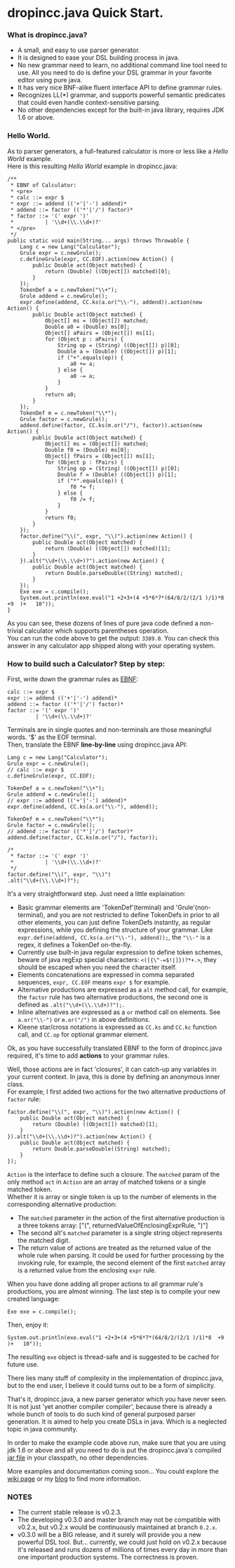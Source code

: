 dropincc.java Quick Start.
=============

### What is dropincc.java?
* A small, and easy to use parser generator.
* It is designed to ease your DSL building process in java.
* No new grammar need to learn, no additional command line tool need to use. All you need to do is define your DSL grammar in your favorite editor using pure java.
* It has very nice BNF-alike fluent interface API to define grammar rules.
* Recognizes LL(*) grammar, and supports powerful semantic predicates that could even handle context-sensitive parsing.
* No other dependencies except for the built-in java library, requires JDK 1.6 or above.

### Hello World.
As to parser generators, a full-featured calculator is more or less like a _Hello World_ example.  
Here is this resulting _Hello World_ example in dropincc.java:  

	/**
	 * EBNF of Calculator:
     * <pre>
     * calc ::= expr $
     * expr ::= addend (('+'|'-') addend)*
     * addend ::= factor (('*'|'/') factor)*
     * factor ::= '(' expr ')'
     *          | '\\d+(\\.\\d+)?'
     * </pre>
     */
    public static void main(String... args) throws Throwable {
        Lang c = new Lang("Calculator");
        Grule expr = c.newGrule();
        c.defineGrule(expr, CC.EOF).action(new Action() {
            public Double act(Object matched) {
                return (Double) ((Object[]) matched)[0];
            }
        });
        TokenDef a = c.newToken("\\+");
        Grule addend = c.newGrule();
        expr.define(addend, CC.ks(a.or("\\-"), addend)).action(new Action() {
            public Double act(Object matched) {
                Object[] ms = (Object[]) matched;
                Double a0 = (Double) ms[0];
                Object[] aPairs = (Object[]) ms[1];
                for (Object p : aPairs) {
                    String op = (String) ((Object[]) p)[0];
                    Double a = (Double) ((Object[]) p)[1];
                    if ("+".equals(op)) {
                        a0 += a;
                    } else {
                        a0 -= a;
                    }
                }
                return a0;
            }
        });
        TokenDef m = c.newToken("\\*");
        Grule factor = c.newGrule();
        addend.define(factor, CC.ks(m.or("/"), factor)).action(new Action() {
            public Double act(Object matched) {
                Object[] ms = (Object[]) matched;
                Double f0 = (Double) ms[0];
                Object[] fPairs = (Object[]) ms[1];
                for (Object p : fPairs) {
                    String op = (String) ((Object[]) p)[0];
                    Double f = (Double) ((Object[]) p)[1];
                    if ("*".equals(op)) {
                        f0 *= f;
                    } else {
                        f0 /= f;
                    }
                }
                return f0;
            }
        });
        factor.define("\\(", expr, "\\)").action(new Action() {
            public Double act(Object matched) {
                return (Double) ((Object[]) matched)[1];
            }
        }).alt("\\d+(\\.\\d+)?").action(new Action() {
            public Double act(Object matched) {
                return Double.parseDouble((String) matched);
            }
        });
        Exe exe = c.compile();
        System.out.println(exe.eval("1 +2+3+(4 +5*6*7*(64/8/2/(2/1 )/1)*8  +9  )+   10"));
    }

As you can see, these dozens of lines of pure java code defined a non-trivial calculator which supports parentheses operation.  
You can run the code above to get the output: `3389.0`. You can check this answer in any calculator app shipped along with your operating system.  

### How to build such a Calculator? Step by step:
First, write down the grammar rules as [EBNF](http://en.wikipedia.org/wiki/Extended_Backus%E2%80%93Naur_Form):   

	calc ::= expr $
    expr ::= addend (('+'|'-') addend)*
    addend ::= factor (('*'|'/') factor)*
    factor ::= '(' expr ')'
             | '\\d+(\\.\\d+)?'
             
Terminals are in single quotes and non-terminals are those meaningful words. '$' as the EOF terminal.  
Then, translate the EBNF **line-by-line** using dropincc.java API:

	Lang c = new Lang("Calculator");
    Grule expr = c.newGrule();
    // calc ::= expr $
    c.defineGrule(expr, CC.EOF);
    
    TokenDef a = c.newToken("\\+");
    Grule addend = c.newGrule();
    // expr ::= addend (('+'|'-') addend)*
    expr.define(addend, CC.ks(a.or("\\-"), addend));
    
    TokenDef m = c.newToken("\\*");
    Grule factor = c.newGrule();
    // addend ::= factor (('*'|'/') factor)*
    addend.define(factor, CC.ks(m.or("/"), factor));
    
    /*
     * factor ::= '(' expr ')'
     *          | '\\d+(\\.\\d+)?'
     */
    factor.define("\\(", expr, "\\)")
    .alt("\\d+(\\.\\d+)?");
    
It's a very straightforward step. Just need a little explaination:  

* Basic grammar elements are 'TokenDef'(terminal) and 'Grule'(non-terminal), and you are not restricted to define TokenDefs in prior to all other elements, you can just define TokenDefs instantly, as regular expressions, while you defining the structure of your grammar. Like `expr.define(addend, CC.ks(a.or("\\-"), addend));`, the `"\\-"` is a regex, it defines a TokenDef on-the-fly.
* Currently use built-in java regular expression to define token schemes, beware of java regExp special characters: `<([{\^-=$!|]})?*+.>`, they should be escaped when you need the character itself.
* Elements concatenations are expressed in comma separated sequences, `expr, CC.EOF` means `expr $` for example.
* Alternative productions are expressed as a `alt` method call, for example, the `factor` rule has two alternative productions, the second one is defined as `.alt("\\d+(\\.\\d+)?");`.
* Inline alternatives are expressed as a `or` method call on elements. See `a.or("\\-")` or `m.or("/")` in above definitions.  
* Kleene star/cross notations is expressed as `CC.ks` and `CC.kc` function call, and `CC.op` for optional grammar element.

Ok, as you have successfully translated EBNF to the form of dropincc.java required, it's time to add **actions** to your grammar rules.  

Well, those actions are in fact 'closures', it can catch-up any variables in your current context. In java, this is done by defining an anonymous inner class.  
For example, I first added two actions for the two alternative productions of `factor` rule: 

	factor.define("\\(", expr, "\\)").action(new Action() {
        public Double act(Object matched) {
            return (Double) ((Object[]) matched)[1];
        }
    }).alt("\\d+(\\.\\d+)?").action(new Action() {
        public Double act(Object matched) {
            return Double.parseDouble((String) matched);
        }
    });
    
`Action` is the interface to define such a closure. The `matched` param of the only method `act` in `Action` are an array of matched tokens or a single matched token.  
Whether it is array or single token is up to the number of elements in the corresponding alternative production:  

* The `matched` parameter in the action of the first alternative production is a three tokens array: \["(", returnedValueOfEnclosingExprRule, ")"\]
* The second alt's `matched` parameter is a single string object represents the matched digit.
* The return value of actions are treated as the returned value of the whole rule when parsing. It could be used for further processing by the invoking rule, for example, the second element of the first `matched` array is a returned value from the enclosing `expr` rule.  

When you have done adding all proper actions to all grammar rule's productions, you are almost winning. The last step is to compile your new created language:  

	Exe exe = c.compile();
	
Then, enjoy it:  

	System.out.println(exe.eval("1 +2+3+(4 +5*6*7*(64/8/2/(2/1 )/1)*8  +9  )+   10"));
	
The resulting `exe` object is thread-safe and is suggested to be cached for future use.  

There lies many stuff of complexity in the implementation of dropincc.java, but to the end user, I believe it could turns out to be a form of simplicity.

That's it, dropincc.java, a new parser generator which you have never seen. It is not just 'yet another compiler compiler', because there is already a whole bunch of tools to do such kind of general purposed parser generation. It is aimed to help you create DSLs in java. Which is a neglected topic in java community. 

In order to make the example code above run, make sure that you are using jdk 1.6 or above and all you need to do is put the dropincc.java's compiled [jar file](https://github.com/pfmiles/dropincc.java/releases) in your classpath, no other dependencies. 

More examples and documentation coming soon... You could explore the [wiki page](https://github.com/pfmiles/dropincc.java/wiki) or my [blog](http://pfmiles.github.com/blog/category/dropincc/) to find more information.

### NOTES

* The current stable release is v0.2.3.
* The developing v0.3.0 and master branch may not be compatible with v0.2.x, but v0.2.x would be continuously maintained at branch `0.2.x`.
* v0.3.0 will be a BIG release, and it surely will provide you a new powerful DSL tool. But... currently, we could just hold on v0.2.x because it's released and runs dozens of millions of times every day in more than one important production systems. The correctness is proven.
